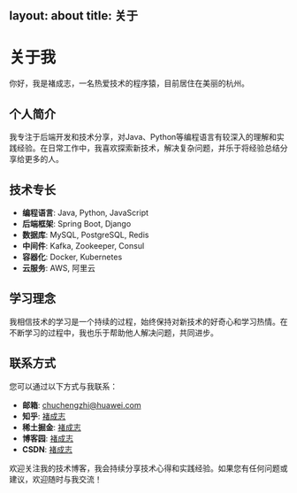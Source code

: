layout: about
title: 关于
---

# 关于我

你好，我是褚成志，一名热爱技术的程序猿，目前居住在美丽的杭州。

## 个人简介

我专注于后端开发和技术分享，对Java、Python等编程语言有较深入的理解和实践经验。在日常工作中，我喜欢探索新技术，解决复杂问题，并乐于将经验总结分享给更多的人。

## 技术专长

- **编程语言**: Java, Python, JavaScript
- **后端框架**: Spring Boot, Django
- **数据库**: MySQL, PostgreSQL, Redis
- **中间件**: Kafka, Zookeeper, Consul
- **容器化**: Docker, Kubernetes
- **云服务**: AWS, 阿里云

## 学习理念

我相信技术的学习是一个持续的过程，始终保持对新技术的好奇心和学习热情。在不断学习的过程中，我也乐于帮助他人解决问题，共同进步。

## 联系方式

您可以通过以下方式与我联系：

- **邮箱**: chuchengzhi@huawei.com
- **知乎**: [褚成志](https://www.zhihu.com/people/chuchengzhi)
- **稀土掘金**: [褚成志](https://juejin.cn/user/2760229297353692)
- **博客园**: [褚成志](https://www.cnblogs.com/chucz)
- **CSDN**: [褚成志](https://blog.csdn.net/livecityccz)

欢迎关注我的技术博客，我会持续分享技术心得和实践经验。如果您有任何问题或建议，欢迎随时与我交流！